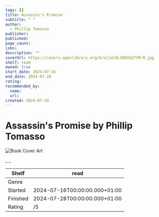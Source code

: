 ```yaml
---
tags: []
title: Assassin's Promise
subtitle: " "
author:
  - Phillip Tomasso
publisher:
published:
page_count:
isbn:
description: ""
coverUrl: https://covers.openlibrary.org/b/olid/OL38692677M-M.jpg
shelf: read
owned: true
start_date: 2024-07-16
end_date: 2024-07-28
rating:
recommended_by:
  name:
  url:
created: 2024-07-29
---
```


# Assassin's Promise by Phillip Tomasso

![Book Cover Art](https://covers.openlibrary.org/b/olid/OL38692677M-M.jpg)

_ _

| Shelf | read |
| --- | --- |
| Genre |  |
| Started | 2024-07-16T00:00:00.000+01:00 |
| Finished | 2024-07-28T00:00:00.000+01:00 |
| Rating | /5 |
